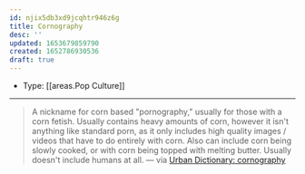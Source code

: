```yaml
---
id: njix5db3xd9jcqhtr946z6g
title: Cornography
desc: ''
updated: 1653679859790
created: 1652786930536
draft: true
---
```


- Type: [[areas.Pop Culture]]

---

> A nickname for corn based "pornography," usually for those with a corn fetish.
> Usually contains heavy amounts of corn, however it isn't anything like standard porn, as it only includes high quality images / videos that have to do entirely with corn. Also can include corn being slowly cooked, or with corn being topped with melting butter. Usually doesn't include humans at all. — via [Urban Dictionary: cornography](https://www.urbandictionary.com/define.php?term=cornography)
